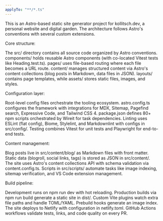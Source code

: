 ```yaml
---
applyTo: "**/*.ts"
---
```


This is an Astro-based static site generator project for kollitsch.dev, a
personal website and digital garden. The architecture follows Astro's
conventions with several custom extensions.

Core structure:

The src/ directory contains all source code organized by Astro conventions. 
components/ holds reusable Astro components (with co-located Vitest tests like 
Heading.test.ts). pages/ uses file-based routing where each file becomes a URL
route. content/ manages structured content via Astro's content collections (blog
posts in Markdown, data files in JSON). layouts/ contains page templates, while 
assets/ stores static files, images, and styles.

Configuration layer:

Root-level config files orchestrate the tooling ecosystem. astro.config.ts
configures the framework with integrations for MDX, Sitemap, Pagefind search,
Expressive Code, and Tailwind CSS 4. package.json defines 80+ npm scripts
orchestrated by Wireit for task dependencies. Linting uses ESLint (flat config),
Biome, Stylelint, and Markdownlint with configs in src/config/. Testing combines
Vitest for unit tests and Playwright for end-to-end tests.

Content management:

Blog posts live in src/content/blog/ as Markdown files with front matter. Static
data (blogroll, social links, tags) is stored as JSON in src/content/. The site
uses Astro's content collections API with schema validation via 
content.config.ts. Scripts in src/scripts/ automate tasks like image indexing,
sitemap verification, and VS Code extension management.

Build pipeline:

Development runs on npm run dev with hot reloading. Production builds via npm
run build generate a static site in dist/. Custom Vite plugins watch extra file
paths and handle TOML/YAML. Prebuild hooks generate an image index. The site
deploys to Netlify with configuration in netlify.toml. GitHub Actions workflows
validate tests, links, and code quality on every PR.
